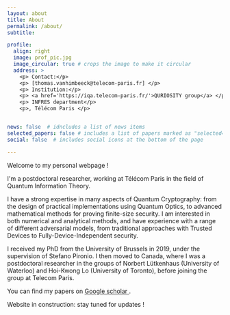 ```yaml
---
layout: about
title: About
permalink: /about/
subtitle:

profile:
  align: right
  image: prof_pic.jpg
  image_circular: true # crops the image to make it circular
  address: >
    <p> Contact:</p>
    <p> [thomas.vanhimbeeck@telecom-paris.fr] </p>
    <p> Institution:</p>
    <p> <a href='https://iqa.telecom-paris.fr/'>QURIOSITY group</a> </p>
    <p> INFRES department</p>
    <p>, Télécom Paris </p>


news: false  # idncludes a list of news items
selected_papers: false # includes a list of papers marked as "selected={true}"
social: false  # includes social icons at the bottom of the page

---
```


Welcome to my personal webpage !

I'm a postdoctoral researcher, working at Télécom Paris in the field of Quantum Information Theory.

I have a strong expertise in many aspects of Quantum Cryptography: from the design of practical implementations using Quantum Optics, to advanced mathematical methods for proving finite-size security. I am interested in both numerical and analytical methods, and have experience with a range of different adversarial models, from traditional approaches with Trusted Devices to Fully-Device-Independent security.

I  received my PhD from the University of Brussels in 2019, under the supervision of Stefano Pironio. I then moved to Canada, where I was a postdoctoral researcher in the groups of Norbert Lütkenhaus (University of Waterloo) and Hoi-Kwong Lo (University of Toronto), before joining the group at Telecom Paris.

You can find my papers on <a href='https://scholar.google.com/citations?user=R3jaUGgAAAAJ&hl=fr&oi=ao'> Google scholar </a>.

Website in construction: stay tuned for updates !

<!-- I'm interested Quantum Cryptography and building new mathematical tools for characterising the security of practical protocols. My main research theme is build the link with the field of Convex Optimisation. -->


<!-- # keywords: Quantum optics, Quantum Key Distribution, Device-Independent Cryptography -->
